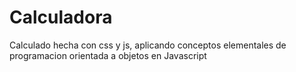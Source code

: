 # Calculadora
Calculado hecha con css y js, aplicando conceptos elementales de programacion orientada a objetos en Javascript
